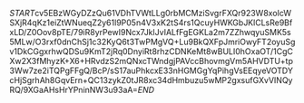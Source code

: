 $START$cv5EBzWGyDZzQu61VDhTVWtLLg0rbMCMziSvgrFXQr923W8xoIcWSXjR4qKz1eiZtWNueqZ2y61l9P05n4V3xK2tS4rs1QcuyHWKGbJKlCLsRe9BfxLD/Z0Oov8pTE/79iR8yrPewI9Ncx7JklJvIALfFgEGKLa2m7ZZhwqyuSMK5s5MLw/O3rxf0dnChSj1c32KyQ6t3TwPMgVQ+Lu9BkQXFpJmriOwyFT2oyuSgv1DkCGgxrhwQDSu9KmT2jRq0DnyiRt8rhzCDNKeMt8wBULI0hOxaOT/1CgCXw2X3fMhyzK+X6+HRvdzS2mQNxcTWndgjPAVccBhovmgVm5AHVDTU+tp3Ww7ze2iTQPgFFgQ/BcP/sS17auPhkcxE33nHGMGgYqPihgVsEEqyeVOTDYcHjSgrhAh8GqvErn+QC13zykZ0tJR8xc34dHmbuzu5wMP2gxsufGXvVINQyRQ/9XGaAHsHrYPninNW3u93aA=$END$